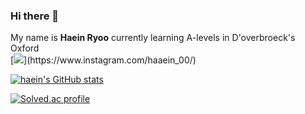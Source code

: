 ### Hi there 👋
My name is **Haein Ryoo** currently learning A-levels in D'overbroeck's Oxford 
</br>[![](http://img.shields.io/badge/-instagram-E4405F?style=flat-square&logo=instagram&logoColor=white&link="https://www.instagram.com/haaein_00/")](https://www.instagram.com/haaein_00/)

[![haein's GitHub stats](https://github-readme-stats.vercel.app/api?username=haein120)](https://github.com/anuraghazra/github-readme-stats)

[![Solved.ac profile](http://mazassumnida.wtf/api/v2/generate_badge?boj=haein120)](https://solved.ac/haein120)
<!--
**haein120/haein120** is a ✨ _special_ ✨ repository because its `README.md` (this file) appears on your GitHub profile.

Here are some ideas to get you started:

- 🔭 I’m currently working on ...
- 🌱 I’m currently learning ...
- 👯 I’m looking to collaborate on ...
- 🤔 I’m looking for help with ...
- 💬 Ask me about ...
- 📫 How to reach me: ...
- 😄 Pronouns: ...
- ⚡ Fun fact: ...
-->
